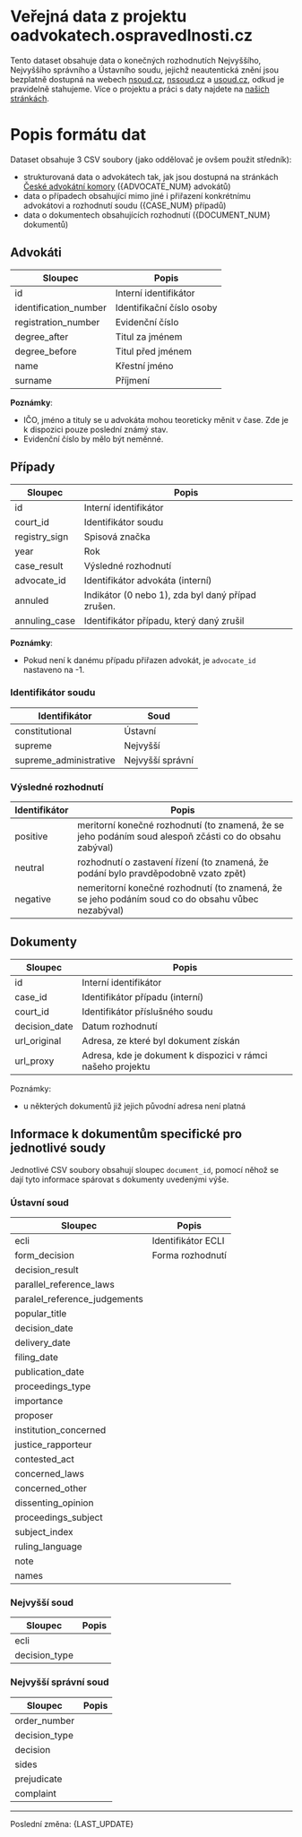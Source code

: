 # Veřejná data z projektu oadvokatech.ospravedlnosti.cz

Tento dataset obsahuje data o konečných rozhodnutích
Nejvyššího, Nejvyššího správního a Ústavního soudu, jejichž neautentická znění
jsou bezplatně dostupná na webech [nsoud.cz](http://nsoud.cz),
[nssoud.cz](http://nssoud.cz) a [usoud.cz](http://usoud.cz), odkud je
pravidelně stahujeme. Více o projektu a práci s daty najdete na [našich
stránkách](https://{HOST}/about).

# Popis formátu dat

Dataset obsahuje 3 CSV soubory (jako oddělovač je ovšem použit středník):

- strukturovaná data o advokátech tak, jak jsou dostupná na stránkách [České
  advokátní komory](http://www.cak.cz/) ({ADVOCATE_NUM} advokátů)
- data o případech obsahující mimo jiné i přiřazení konkrétnímu advokátovi
  a rozhodnutí soudu ({CASE_NUM} případů)
- data o dokumentech obsahujících rozhodnutí ({DOCUMENT_NUM} dokumentů)

## Advokáti

| Sloupec               | Popis                          |
|-----------------------|--------------------------------|
| id                    | Interní identifikátor          |
| identification_number | Identifikační číslo osoby      |
| registration_number   | Evidenční číslo                |
| degree_after          | Titul za jménem                |
| degree_before         | Titul před jménem              |
| name                  | Křestní jméno                  |
| surname               | Příjmení                       |

**Poznámky**:

- IČO, jméno a tituly se u advokáta mohou teoreticky měnit v čase. Zde je k
  dispozici pouze poslední známý stav.
- Evidenční číslo by mělo být neměnné.

## Případy

| Sloupec       | Popis                                             |
|---------------|---------------------------------------------------|
| id            | Interní identifikátor                             |
| court_id      | Identifikátor soudu                               |
| registry_sign | Spisová značka                                    |
| year          | Rok                                               |
| case_result   | Výsledné rozhodnutí                               |
| advocate_id   | Identifikátor advokáta (interní)                  |
| annuled       | Indikátor (0 nebo 1), zda byl daný případ zrušen. |
| annuling_case | Identifikátor případu, který daný zrušil          |

**Poznámky**:

- Pokud není k danému případu přiřazen advokát, je `advocate_id` nastaveno na
  -1.

### Identifikátor soudu

| Identifikátor          | Soud             |
|------------------------|------------------|
| constitutional         | Ústavní          |
| supreme                | Nejvyšší         |
| supreme_administrative | Nejvyšší správní |


### Výsledné rozhodnutí

| Identifikátor | Popis                                                                                                  |
|---------------|--------------------------------------------------------------------------------------------------------|
| positive      | meritorní konečné rozhodnutí (to znamená, že se jeho podáním soud alespoň zčásti co do obsahu zabýval) |
| neutral       | rozhodnutí o zastavení řízení (to znamená, že podání bylo pravděpodobně vzato zpět)                    |
| negative      | nemeritorní konečné rozhodnutí (to znamená, že se jeho podáním soud co do obsahu vůbec nezabýval)      |

## Dokumenty

| Sloupec       | Popis                                                        |
|---------------|--------------------------------------------------------------|
| id            | Interní identifikátor                                        |
| case_id       | Identifikátor případu (interní)                              |
| court_id      | Identifikátor příslušného soudu                              |
| decision_date | Datum rozhodnutí                                             |
| url_original  | Adresa, ze které byl dokument získán                         |
| url_proxy     | Adresa, kde je dokument k dispozici v rámci našeho projektu  |

Poznámky:

- u některých dokumentů již jejich původní adresa není platná

## Informace k dokumentům specifické pro jednotlivé soudy

Jednotlivé CSV soubory obsahují sloupec `document_id`, pomocí něhož se dají
tyto informace spárovat s dokumenty uvedenými výše.

### Ústavní soud

| Sloupec                       | Popis                                                        |
|-------------------------------|--------------------------------------------------------------|
| ecli                          | Identifikátor ECLI                                           |
| form_decision                 | Forma rozhodnutí                                             |
| decision_result               |                                                              |
| parallel_reference_laws       |                                                              |
| paralel_reference_judgements  |                                                              |
| popular_title                 |                                                              |
| decision_date                 |                                                              |
| delivery_date                 |                                                              |
| filing_date                   |                                                              |
| publication_date              |                                                              |
| proceedings_type              |                                                              |
| importance                    |                                                              |
| proposer                      |                                                              |
| institution_concerned         |                                                              |
| justice_rapporteur            |                                                              |
| contested_act                 |                                                              |
| concerned_laws                |                                                              |
| concerned_other               |                                                              |
| dissenting_opinion            |                                                              |
| proceedings_subject           |                                                              |
| subject_index                 |                                                              |
| ruling_language               |                                                              |
| note                          |                                                              |
| names                         |                                                              |

### Nejvyšší soud

| Sloupec                       | Popis                                                        |
|-------------------------------|--------------------------------------------------------------|
| ecli                          |                                                              |
| decision_type                 |                                                              |

### Nejvyšší správní soud

| Sloupec                       | Popis                                                        |
|-------------------------------|--------------------------------------------------------------|
| order_number                  |                                                              |
| decision_type                 |                                                              |
| decision                      |                                                              |
| sides                         |                                                              |
| prejudicate                   |                                                              |
| complaint                     |                                                              |

 ---

 Poslední změna: {LAST_UPDATE}
